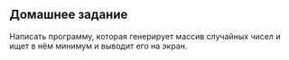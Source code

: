 ## Домашнее задание

Написать программу, которая 
генерирует массив случайных чисел и 
ищет в нём минимум и выводит его на экран.
